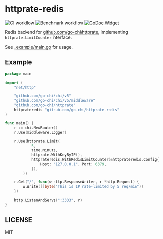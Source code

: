 # httprate-redis

![CI workflow](https://github.com/go-chi/httprate-redis/actions/workflows/ci.yml/badge.svg)
![Benchmark workflow](https://github.com/go-chi/httprate-redis/actions/workflows/benchmark.yml/badge.svg)
[![GoDoc Widget]][GoDoc]

[GoDoc]: https://pkg.go.dev/github.com/go-chi/httprate-redis
[GoDoc Widget]: https://godoc.org/github.com/go-chi/httprate-redis?status.svg

Redis backend for [github.com/go-chi/httprate](https://github.com/go-chi/httprate), implementing `httprate.LimitCounter` interface.

See [_example/main.go](./_example/main.go) for usage.

## Example

```go
package main

import (
	"net/http"

	"github.com/go-chi/chi/v5"
	"github.com/go-chi/chi/v5/middleware"
	"github.com/go-chi/httprate"
	httprateredis "github.com/go-chi/httprate-redis"
)

func main() {
	r := chi.NewRouter()
	r.Use(middleware.Logger)

	r.Use(httprate.Limit(
			5,
			time.Minute,
			httprate.WithKeyByIP(),
			httprateredis.WithRedisLimitCounter(&httprateredis.Config{
				Host: "127.0.0.1", Port: 6379,
			}),
		))

	r.Get("/", func(w http.ResponseWriter, r *http.Request) {
		w.Write([]byte("This is IP rate-limited by 5 req/min"))
	})

	http.ListenAndServe(":3333", r)
}
```

## LICENSE

MIT

